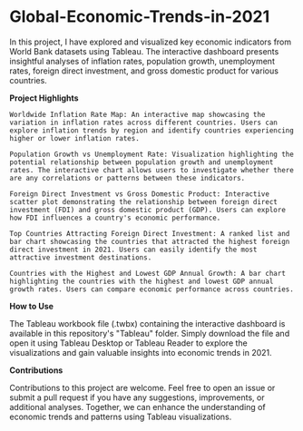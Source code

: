 # Global-Economic-Trends-in-2021

In this project, I have explored and visualized key economic indicators from World Bank datasets using Tableau. The interactive dashboard presents insightful analyses of inflation rates, population growth, unemployment rates, foreign direct investment, and gross domestic product for various countries.

**Project Highlights**

    Worldwide Inflation Rate Map: An interactive map showcasing the variation in inflation rates across different countries. Users can explore inflation trends by region and identify countries experiencing higher or lower inflation rates.

    Population Growth vs Unemployment Rate: Visualization highlighting the potential relationship between population growth and unemployment rates. The interactive chart allows users to investigate whether there are any correlations or patterns between these indicators.

    Foreign Direct Investment vs Gross Domestic Product: Interactive scatter plot demonstrating the relationship between foreign direct investment (FDI) and gross domestic product (GDP). Users can explore how FDI influences a country's economic performance.

    Top Countries Attracting Foreign Direct Investment: A ranked list and bar chart showcasing the countries that attracted the highest foreign direct investment in 2021. Users can easily identify the most attractive investment destinations.

    Countries with the Highest and Lowest GDP Annual Growth: A bar chart highlighting the countries with the highest and lowest GDP annual growth rates. Users can compare economic performance across countries.

**How to Use**

The Tableau workbook file (.twbx) containing the interactive dashboard is available in this repository's "Tableau" folder. Simply download the file and open it using Tableau Desktop or Tableau Reader to explore the visualizations and gain valuable insights into economic trends in 2021.

**Contributions**

Contributions to this project are welcome. Feel free to open an issue or submit a pull request if you have any suggestions, improvements, or additional analyses. Together, we can enhance the understanding of economic trends and patterns using Tableau visualizations.
